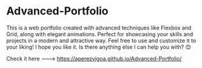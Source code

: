 # Advanced-Portfolio
This is a web portfolio created with advanced techniques like Flexbox and Grid, along with elegant animations. Perfect for showcasing your skills and projects in a modern and attractive way. Feel free to use and customize it to your liking!  I hope you like it. Is there anything else I can help you with? 😊

Check it here ---> https://aperezvigoa.github.io/Advanced-Portfolio/
